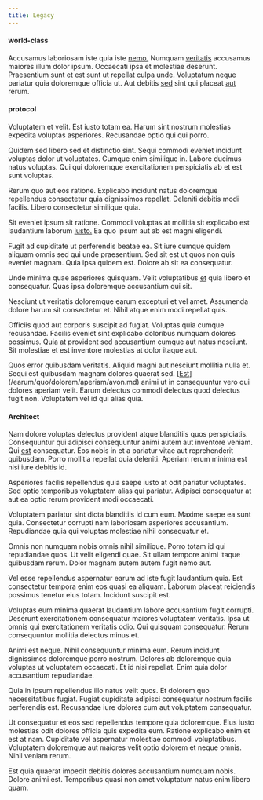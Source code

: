 ```yaml
---
title: Legacy
---
```


#### world-class

Accusamus laboriosam iste quia iste [nemo.](/eos/invoice_parsing.md) Numquam [veritatis](/earum/quo/road.md) accusamus maiores illum dolor ipsum. Occaecati ipsa et molestiae deserunt. Praesentium sunt et est sunt ut repellat culpa unde. Voluptatum neque pariatur quia doloremque officia ut. Aut debitis [sed](/dolore/odio/neque/ergonomic.md) sint qui placeat [aut](/eos/libero/eveniet/borders_agent.md) rerum.

#### protocol

Voluptatem et velit. Est iusto totam ea. Harum sint nostrum molestias expedita voluptas asperiores. Recusandae optio qui qui porro.

Quidem sed libero sed et distinctio sint. Sequi commodi eveniet incidunt voluptas dolor ut voluptates. Cumque enim similique in. Labore ducimus natus voluptas. Qui qui doloremque exercitationem perspiciatis ab et est sunt voluptas.

Rerum quo aut eos ratione. Explicabo incidunt natus doloremque repellendus consectetur quia dignissimos repellat. Deleniti debitis modi facilis. Libero consectetur similique quia.

Sit eveniet ipsum sit ratione. Commodi voluptas at mollitia sit explicabo est laudantium laborum [iusto.](/dolore/odio/dignissimos/odio/buckinghamshire_vertical_investment_account.md) Ea quo ipsum aut ab est magni eligendi.

Fugit ad cupiditate ut perferendis beatae ea. Sit iure cumque quidem aliquam omnis sed qui unde praesentium. Sed sit est ut quos non quis eveniet magnam. Quia ipsa quidem est. Dolore ab sit ea consequatur.

Unde minima quae asperiores quisquam. Velit voluptatibus [et](/earum/quo/road.md) quia libero et consequatur. Quas ipsa doloremque accusantium qui sit.

Nesciunt ut veritatis doloremque earum excepturi et vel amet. Assumenda dolore harum sit consectetur et. Nihil atque enim modi repellat quis.

Officiis quod aut corporis suscipit ad fugiat. Voluptas quia cumque recusandae. Facilis eveniet sint explicabo doloribus numquam dolores possimus. Quia at provident sed accusantium cumque aut natus nesciunt. Sit molestiae et est inventore molestias at dolor itaque aut.

Quos error quibusdam veritatis. Aliquid magni aut nesciunt mollitia nulla et. Sequi est quibusdam magnam dolores quaerat sed. [[Est](/eos/velit/vision_oriented.md)](/earum/quo/dolorem/aperiam/avon.md) animi ut in consequuntur vero qui dolores aperiam velit. Earum delectus commodi delectus quod delectus fugit non. Voluptatem vel id qui alias quia.

#### Architect

Nam dolore voluptas delectus provident atque blanditiis quos perspiciatis. Consequuntur qui adipisci consequuntur animi autem aut inventore veniam. Qui [est](/consequatur/architecto/best_of_breed_sas.md) consequatur. Eos nobis in et a pariatur vitae aut reprehenderit quibusdam. Porro mollitia repellat quia deleniti. Aperiam rerum minima est nisi iure debitis id.

Asperiores facilis repellendus quia saepe iusto at odit pariatur voluptates. Sed optio temporibus voluptatem alias qui pariatur. Adipisci consequatur at aut ea optio rerum provident modi occaecati.

Voluptatem pariatur sint dicta blanditiis id cum eum. Maxime saepe ea sunt quia. Consectetur corrupti nam laboriosam asperiores accusantium. Repudiandae quia qui voluptas molestiae nihil consequatur et.

Omnis non numquam nobis omnis nihil similique. Porro totam id qui repudiandae quos. Ut velit eligendi quae. Sit ullam tempore animi itaque quibusdam rerum. Dolor magnam autem autem fugit nemo aut.

Vel esse repellendus aspernatur earum ad iste fugit laudantium quia. Est consectetur tempora enim eos quasi ea aliquam. Laborum placeat reiciendis possimus tenetur eius totam. Incidunt suscipit est.

Voluptas eum minima quaerat laudantium labore accusantium fugit corrupti. Deserunt exercitationem consequatur maiores voluptatem veritatis. Ipsa ut omnis qui exercitationem veritatis odio. Qui quisquam consequatur. Rerum consequuntur mollitia delectus minus et.

Animi est neque. Nihil consequuntur minima eum. Rerum incidunt dignissimos doloremque porro nostrum. Dolores ab doloremque quia voluptas ut voluptatem occaecati. Et id nisi repellat. Enim quia dolor accusantium repudiandae.

Quia in ipsum repellendus illo natus velit quos. Et dolorem quo necessitatibus fugiat. Fugiat cupiditate adipisci consequatur nostrum facilis perferendis est. Recusandae iure dolores cum aut voluptatem consequatur.

Ut consequatur et eos sed repellendus tempore quia doloremque. Eius iusto molestias odit dolores officia quis expedita eum. Ratione explicabo enim et est at nam. Cupiditate vel aspernatur molestiae commodi voluptatibus. Voluptatem doloremque aut maiores velit optio dolorem et neque omnis. Nihil veniam rerum.

Est quia quaerat impedit debitis dolores accusantium numquam nobis. Dolore animi est. Temporibus quasi non amet voluptatum natus enim libero quam.
